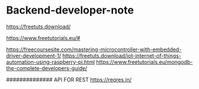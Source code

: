 # Backend-developer-note

https://freetuts.download/

https://www.freetutorials.eu/#

https://freecoursesite.com/mastering-microcontroller-with-embedded-driver-development-1/
https://freetuts.download/iot-internet-of-things-automation-using-raspberry-pi.html
https://www.freetutorials.eu/mongodb-the-complete-developers-guide/

##############
API FOR REST
https://reqres.in/
